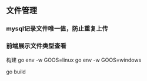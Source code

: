 ## 文件管理

### mysql记录文件唯一值，防止重复上传

### 前端展示文件类型查看

构建
go env -w GOOS=linux
go env -w GOOS=windows

go build